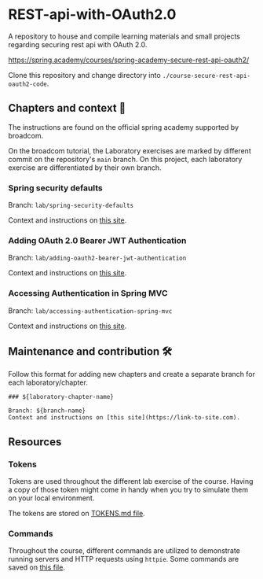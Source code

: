 # REST-api-with-OAuth2.0

A repository to house and compile learning materials and small projects regarding securing rest api with OAuth 2.0.

https://spring.academy/courses/spring-academy-secure-rest-api-oauth2/

Clone this repository and change directory into `./course-secure-rest-api-oauth2-code`.

## Chapters and context 🔖

The instructions are found on the official spring academy supported by broadcom.

On the broadcom tutorial, the Laboratory exercises are marked by different commit on the repository's `main` branch. On this project, each laboratory exercise are differentiated by their own branch.

### Spring security defaults

Branch: `lab/spring-security-defaults`

Context and instructions on [this site](https://spring.academy/courses/spring-academy-secure-rest-api-oauth2/lessons/spring-security-defaults).

### Adding OAuth 2.0 Bearer JWT Authentication

Branch: `lab/adding-oauth2-bearer-jwt-authentication`

Context and instructions on [this site](https://spring.academy/courses/spring-academy-secure-rest-api-oauth2/lessons/adding-oauth-2-bearer-jwt-authentication).

### Accessing Authentication in Spring MVC

Branch: `lab/accessing-authentication-spring-mvc`

Context and instructions on [this site](https://spring.academy/courses/spring-academy-secure-rest-api-oauth2/lessons/accessing-authentication-in-spring-mvc-lab).

## Maintenance and contribution 🛠

Follow this format for adding new chapters and create a separate branch for each laboratory/chapter.

```text
### ${laboratory-chapter-name}

Branch: ${branch-name}
Context and instructions on [this site](https://link-to-site.com).
```

## Resources

### Tokens

Tokens are used throughout the different lab exercise of the course. Having a copy of those token might come in handy when you try to simulate them on your local environment.

The tokens are stored on [TOKENS.md file](./TOKENS.md).

### Commands

Throughout the course, different commands are utilized to demonstrate running servers and HTTP requests using `httpie`. Some commands are saved on [this file](./COMMANDS.md).